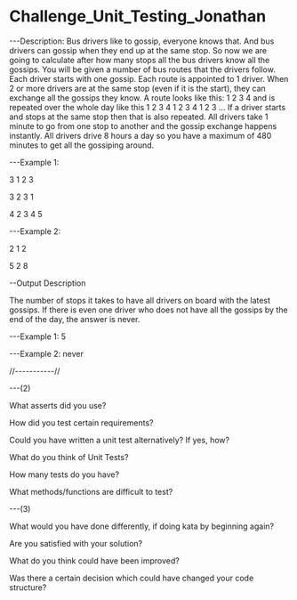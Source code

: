 # Challenge_Unit_Testing_Jonathan

---Description:
Bus drivers like to gossip, everyone knows that. 
And bus drivers can gossip when they end up at the same stop. 
So now we are going to calculate after how many stops all the bus drivers know all the gossips. 
You will be given a number of bus routes that the drivers follow. 
Each driver starts with one gossip. 
Each route is appointed to 1 driver. 
When 2 or more drivers are at the same stop (even if it is the start), they can exchange all the gossips they know. 
A route looks like this: 1 2 3 4 and is repeated over the whole day like this 1 2 3 4 1 2 3 4 1 2 3 … 
If a driver starts and stops at the same stop then that is also repeated. 
All drivers take 1 minute to go from one stop to another and the gossip exchange happens instantly. 
All drivers drive 8 hours a day so you have a maximum of 480 minutes to get all the gossiping around. 

---Example 1: 

3 1 2 3 

3 2 3 1 

4 2 3 4 5 

---Example 2: 

2 1 2 

5 2 8 

--Output Description 

The number of stops it takes to have all drivers on board with the latest gossips. 
If there is even one driver who does not have all the gossips by the end of the day, the answer is never. 


---Example 1: 5 

  

---Example 2: never 



//-----------//

---(2) 

What asserts did you use? 

How did you test certain requirements? 

Could you have written a unit test alternatively? If yes, how? 

What do you think of Unit Tests? 

How many tests do you have? 

What methods/functions are difficult to test? 

---(3) 

What would you have done differently, if doing kata by beginning again? 

Are you satisfied with your solution? 

What do you think could have been improved? 

Was there a certain decision which could have changed your code structure? 

 



